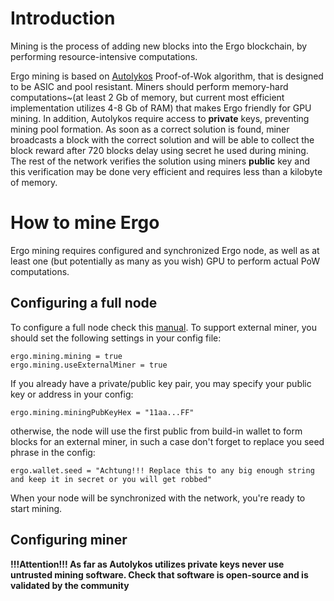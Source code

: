 # Introduction

Mining is the process of adding new blocks into the Ergo blockchain, by performing resource-intensive computations. 

Ergo mining is based on [Autolykos](https://docs.ergoplatform.com/ErgoPow.pdf) Proof-of-Wok algorithm, that is designed to be ASIC and pool resistant. Miners should perform memory-hard computations~(at least 2 Gb of memory, but current most efficient implementation utilizes 4-8 Gb of RAM) that makes Ergo friendly for GPU mining. In addition, Autolykos require access to **private** keys, preventing mining pool formation. As soon as a correct solution is found, miner broadcasts a block with the correct solution and will be able to collect the block reward after 720 blocks delay using secret he used during mining. The rest of the network verifies the solution using miners **public** key and this verification may be done very efficient and requires less than a kilobyte of memory.

# How to mine Ergo

Ergo mining requires configured and synchronized Ergo node, as well as at least one (but potentially as many as you wish) GPU to perform actual PoW computations.

## Configuring a full node

To configure a full node check this [manual](https://github.com/ergoplatform/ergo/wiki/Set-up-a-full-node). To support external miner, you should set the following settings in your config file:
```
ergo.mining.mining = true
ergo.mining.useExternalMiner = true
```

If you already have a private/public key pair, you may specify your public key or address in your config:
```
ergo.mining.miningPubKeyHex = "11aa...FF"
```
otherwise, the node will use the first public from build-in wallet to form blocks for an external miner, in such a case don't forget to replace you seed phrase in the config:
```
ergo.wallet.seed = "Achtung!!! Replace this to any big enough string and keep it in secret or you will get robbed"
```
When your node will be synchronized with the network, you're ready to start mining.

## Configuring miner
**!!!Attention!!! As far as Autolykos utilizes private keys never use untrusted mining software. Check that software is open-source and is validated by the community**


